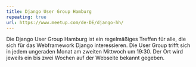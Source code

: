 ```yaml
---
title: Django User Group Hamburg
repeating: true
url: https://www.meetup.com/de-DE/django-hh/
---
```


Die Django User Group Hamburg ist ein regelmäßiges Treffen für alle, die sich für das Webframework Django interessieren. Die User Group trifft sich in jedem ungeraden Monat am zweiten Mittwoch um 19:30. Der Ort wird jeweils ein bis zwei Wochen auf der Webseite bekannt gegeben.
